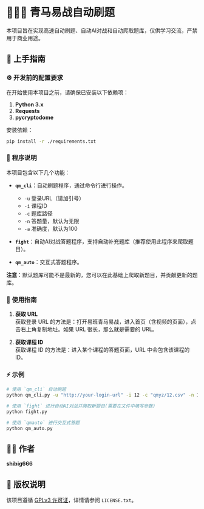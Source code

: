 # 🚀🚀🚀 青马易战自动刷题

本项目旨在实现高速自动刷题、自动AI对战和自动爬取题库，仅供学习交流，严禁用于商业用途。

## 🌟 上手指南

### ⚙️ 开发前的配置要求

在开始使用本项目之前，请确保已安装以下依赖项：

1. **Python 3.x**
2. **Requests**
3. **pycryptodome**

安装依赖：

```bash
pip install -r ./requirements.txt
```

### 📜 程序说明

本项目包含以下几个功能：

- **`qm_cli`**：自动刷题程序，通过命令行进行操作。
  - `-u` 登录URL（请加引号）
  - `-i` 课程ID
  - `-c` 题库路径
  - `-n` 答题量，默认为无限
  - `-a` 准确度，默认为100

- **`fight`**：自动AI对战答题程序，支持自动补充题库（推荐使用此程序来爬取题目）。
  
- **`qm_auto`**：交互式答题程序。

**注意**：默认题库可能不是最新的，您可以在此基础上爬取新题目，并贡献更新的题库。

### 📝 使用指南

1. **获取 URL**  
   获取登录 URL 的方法是：打开易班青马易战，进入首页（含视频的页面），点击右上角复制地址。如果 URL 很长，那么就是需要的 URL。

2. **获取课程 ID**  
   获取课程 ID 的方法是：进入某个课程的答题页面，URL 中会包含该课程的 ID。

### ⚡️ 示例

```bash
# 使用 `qm_cli` 自动刷题
python qm_cli.py -u "http://your-login-url" -i 12 -c "qmyz/12.csv" -n 100 -a 90

# 使用 `fight` 进行自动AI对战并爬取新题目(需要在文件中填写参数)
python fight.py

# 使用 `qmauto` 进行交互式答题
python qm_auto.py
```

## 👨‍💻 作者

**shibig666**

## 📜 版权说明

该项目遵循 [GPLv3 许可证](./LICENSE.txt)，详情请参阅 `LICENSE.txt`。
